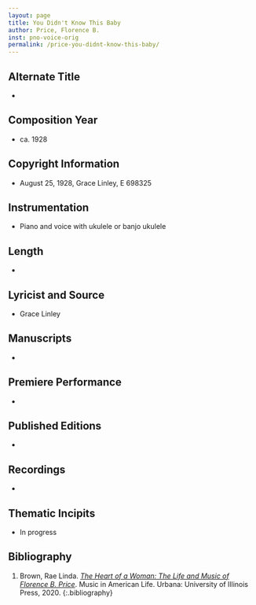```yaml
---
layout: page
title: You Didn't Know This Baby
author: Price, Florence B.
inst: pno-voice-orig
permalink: /price-you-didnt-know-this-baby/
---
```


## Alternate Title
- 

## Composition Year
- ca. 1928

## Copyright Information
- August 25, 1928, Grace Linley, E 698325

## Instrumentation
- Piano and voice with ukulele or banjo ukulele

## Length
- 

## Lyricist and Source
- Grace Linley

## Manuscripts
- 

## Premiere Performance
- 

## Published Editions
- 

## Recordings
- 

## Thematic Incipits
- In progress

## Bibliography
1. Brown, Rae Linda. <a href="https://www.worldcat.org/title/1122800180" target="_blank">*The Heart of a Woman: The Life and Music of Florence B. Price*</a>. Music in American Life. Urbana: University of Illinois Press, 2020.
{:.bibliography}